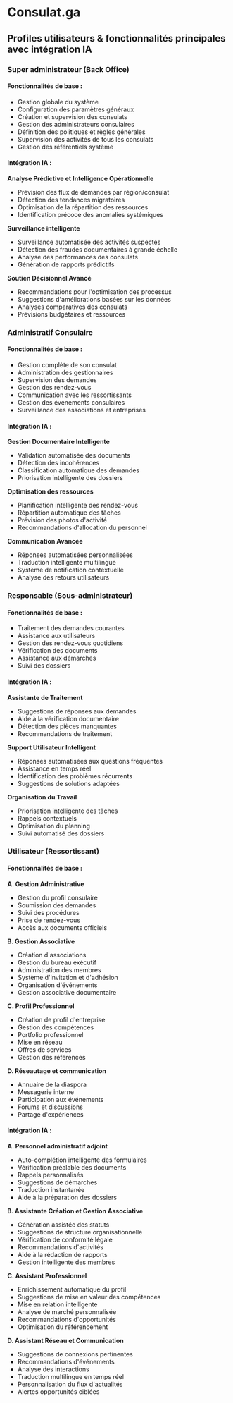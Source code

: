 # Consulat.ga

## Profiles utilisateurs & fonctionnalités principales avec intégration IA

### Super administrateur (Back Office)

#### Fonctionnalités de base :
- Gestion globale du système
- Configuration des paramètres généraux
- Création et supervision des consulats
- Gestion des administrateurs consulaires
- Définition des politiques et règles générales
- Supervision des activités de tous les consulats
- Gestion des référentiels système

#### Intégration IA :

**Analyse Prédictive et Intelligence Opérationnelle**
- Prévision des flux de demandes par région/consulat
- Détection des tendances migratoires
- Optimisation de la répartition des ressources
- Identification précoce des anomalies systémiques

**Surveillance intelligente**
- Surveillance automatisée des activités suspectes
- Détection des fraudes documentaires à grande échelle
- Analyse des performances des consulats
- Génération de rapports prédictifs

**Soutien Décisionnel Avancé**
- Recommandations pour l'optimisation des processus
- Suggestions d'améliorations basées sur les données
- Analyses comparatives des consulats
- Prévisions budgétaires et ressources

### Administratif Consulaire

#### Fonctionnalités de base :
- Gestion complète de son consulat
- Administration des gestionnaires
- Supervision des demandes
- Gestion des rendez-vous
- Communication avec les ressortissants
- Gestion des événements consulaires
- Surveillance des associations et entreprises

#### Intégration IA :

**Gestion Documentaire Intelligente**
- Validation automatisée des documents
- Détection des incohérences
- Classification automatique des demandes
- Priorisation intelligente des dossiers

**Optimisation des ressources**
- Planification intelligente des rendez-vous
- Répartition automatique des tâches
- Prévision des photos d'activité
- Recommandations d'allocation du personnel

**Communication Avancée**
- Réponses automatisées personnalisées
- Traduction intelligente multilingue
- Système de notification contextuelle
- Analyse des retours utilisateurs

### Responsable (Sous-administrateur)

#### Fonctionnalités de base :
- Traitement des demandes courantes
- Assistance aux utilisateurs
- Gestion des rendez-vous quotidiens
- Vérification des documents
- Assistance aux démarches
- Suivi des dossiers

#### Intégration IA :

**Assistante de Traitement**
- Suggestions de réponses aux demandes
- Aide à la vérification documentaire
- Détection des pièces manquantes
- Recommandations de traitement

**Support Utilisateur Intelligent**
- Réponses automatisées aux questions fréquentes
- Assistance en temps réel
- Identification des problèmes récurrents
- Suggestions de solutions adaptées

**Organisation du Travail**
- Priorisation intelligente des tâches
- Rappels contextuels
- Optimisation du planning
- Suivi automatisé des dossiers

### Utilisateur (Ressortissant)

#### Fonctionnalités de base :

**A. Gestion Administrative**
- Gestion du profil consulaire
- Soumission des demandes
- Suivi des procédures
- Prise de rendez-vous
- Accès aux documents officiels

**B. Gestion Associative**
- Création d'associations
- Gestion du bureau exécutif
- Administration des membres
- Système d'invitation et d'adhésion
- Organisation d'événements
- Gestion associative documentaire

**C. Profil Professionnel**
- Création de profil d'entreprise
- Gestion des compétences
- Portfolio professionnel
- Mise en réseau
- Offres de services
- Gestion des références

**D. Réseautage et communication**
- Annuaire de la diaspora
- Messagerie interne
- Participation aux événements
- Forums et discussions
- Partage d'expériences

#### Intégration IA :

**A. Personnel administratif adjoint**
- Auto-complétion intelligente des formulaires
- Vérification préalable des documents
- Rappels personnalisés
- Suggestions de démarches
- Traduction instantanée
- Aide à la préparation des dossiers

**B. Assistante Création et Gestion Associative**
- Génération assistée des statuts
- Suggestions de structure organisationnelle
- Vérification de conformité légale
- Recommandations d'activités
- Aide à la rédaction de rapports
- Gestion intelligente des membres

**C. Assistant Professionnel**
- Enrichissement automatique du profil
- Suggestions de mise en valeur des compétences
- Mise en relation intelligente
- Analyse de marché personnalisée
- Recommandations d'opportunités
- Optimisation du référencement

**D. Assistant Réseau et Communication**
- Suggestions de connexions pertinentes
- Recommandations d'événements
- Analyse des interactions
- Traduction multilingue en temps réel
- Personnalisation du flux d'actualités
- Alertes opportunités ciblées